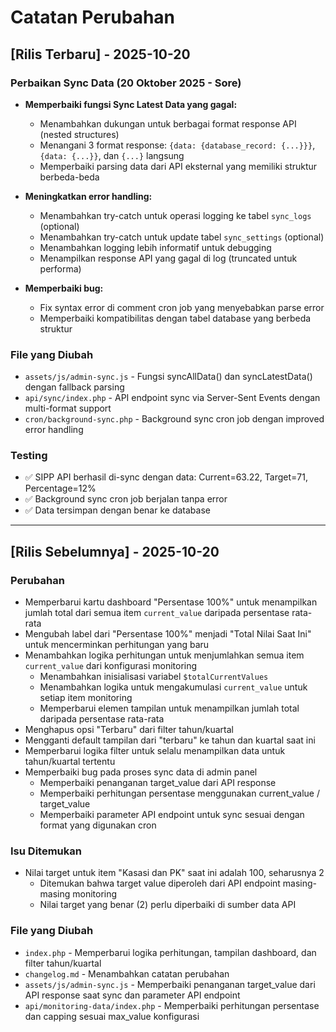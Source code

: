 # Catatan Perubahan

## [Rilis Terbaru] - 2025-10-20

### Perbaikan Sync Data (20 Oktober 2025 - Sore)
- **Memperbaiki fungsi Sync Latest Data yang gagal:**
  - Menambahkan dukungan untuk berbagai format response API (nested structures)
  - Menangani 3 format response: `{data: {database_record: {...}}}`, `{data: {...}}`, dan `{...}` langsung
  - Memperbaiki parsing data dari API eksternal yang memiliki struktur berbeda-beda

- **Meningkatkan error handling:**
  - Menambahkan try-catch untuk operasi logging ke tabel `sync_logs` (optional)
  - Menambahkan try-catch untuk update tabel `sync_settings` (optional)
  - Menambahkan logging lebih informatif untuk debugging
  - Menampilkan response API yang gagal di log (truncated untuk performa)

- **Memperbaiki bug:**
  - Fix syntax error di comment cron job yang menyebabkan parse error
  - Memperbaiki kompatibilitas dengan tabel database yang berbeda struktur

### File yang Diubah
- `assets/js/admin-sync.js` - Fungsi syncAllData() dan syncLatestData() dengan fallback parsing
- `api/sync/index.php` - API endpoint sync via Server-Sent Events dengan multi-format support
- `cron/background-sync.php` - Background sync cron job dengan improved error handling

### Testing
- ✅ SIPP API berhasil di-sync dengan data: Current=63.22, Target=71, Percentage=12%
- ✅ Background sync cron job berjalan tanpa error
- ✅ Data tersimpan dengan benar ke database

---

## [Rilis Sebelumnya] - 2025-10-20

### Perubahan
- Memperbarui kartu dashboard "Persentase 100%" untuk menampilkan jumlah total dari semua item `current_value` daripada persentase rata-rata
- Mengubah label dari "Persentase 100%" menjadi "Total Nilai Saat Ini" untuk mencerminkan perhitungan yang baru
- Menambahkan logika perhitungan untuk menjumlahkan semua item `current_value` dari konfigurasi monitoring
  - Menambahkan inisialisasi variabel `$totalCurrentValues`
  - Menambahkan logika untuk mengakumulasi `current_value` untuk setiap item monitoring
  - Memperbarui elemen tampilan untuk menampilkan jumlah total daripada persentase rata-rata
- Menghapus opsi "Terbaru" dari filter tahun/kuartal
- Mengganti default tampilan dari "terbaru" ke tahun dan kuartal saat ini
- Memperbarui logika filter untuk selalu menampilkan data untuk tahun/kuartal tertentu
- Memperbaiki bug pada proses sync data di admin panel
  - Memperbaiki penanganan target_value dari API response
  - Memperbaiki perhitungan persentase menggunakan current_value / target_value
  - Memperbaiki parameter API endpoint untuk sync sesuai dengan format yang digunakan cron

### Isu Ditemukan
- Nilai target untuk item "Kasasi dan PK" saat ini adalah 100, seharusnya 2
  - Ditemukan bahwa target value diperoleh dari API endpoint masing-masing monitoring
  - Nilai target yang benar (2) perlu diperbaiki di sumber data API

### File yang Diubah
- `index.php` - Memperbarui logika perhitungan, tampilan dashboard, dan filter tahun/kuartal
- `changelog.md` - Menambahkan catatan perubahan
- `assets/js/admin-sync.js` - Memperbaiki penanganan target_value dari API response saat sync dan parameter API endpoint
- `api/monitoring-data/index.php` - Memperbaiki perhitungan persentase dan capping sesuai max_value konfigurasi